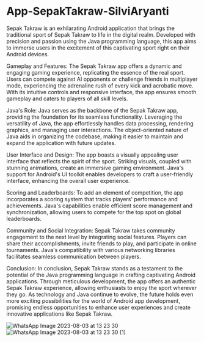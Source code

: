 # App-SepakTakraw-SilviAryanti
Sepak Takraw is an exhilarating Android application that brings the traditional sport of Sepak Takraw to life in the digital realm. Developed with precision and passion using the Java programming language, this app aims to immerse users in the excitement of this captivating sport right on their Android devices.

Gameplay and Features:
The Sepak Takraw app offers a dynamic and engaging gaming experience, replicating the essence of the real sport. Users can compete against AI opponents or challenge friends in multiplayer mode, experiencing the adrenaline rush of every kick and acrobatic move. With its intuitive controls and responsive interface, the app ensures smooth gameplay and caters to players of all skill levels.

Java's Role:
Java serves as the backbone of the Sepak Takraw app, providing the foundation for its seamless functionality. Leveraging the versatility of Java, the app effortlessly handles data processing, rendering graphics, and managing user interactions. The object-oriented nature of Java aids in organizing the codebase, making it easier to maintain and expand the application with future updates.

User Interface and Design:
The app boasts a visually appealing user interface that reflects the spirit of the sport. Striking visuals, coupled with stunning animations, create an immersive gaming environment. Java's support for Android's UI toolkit enables developers to craft a user-friendly interface, enhancing the overall user experience.

Scoring and Leaderboards:
To add an element of competition, the app incorporates a scoring system that tracks players' performance and achievements. Java's capabilities enable efficient score management and synchronization, allowing users to compete for the top spot on global leaderboards.

Community and Social Integration:
Sepak Takraw takes community engagement to the next level by integrating social features. Players can share their accomplishments, invite friends to play, and participate in online tournaments. Java's compatibility with various networking libraries facilitates seamless communication between players.

Conclusion:
In conclusion, Sepak Takraw stands as a testament to the potential of the Java programming language in crafting captivating Android applications. Through meticulous development, the app offers an authentic Sepak Takraw experience, allowing enthusiasts to enjoy the sport wherever they go. As technology and Java continue to evolve, the future holds even more exciting possibilities for the world of Android app development, promising endless opportunities to enhance user experiences and create innovative applications like Sepak Takraw.

![WhatsApp Image 2023-08-03 at 13 23 30](https://github.com/redhoxd/App-SepakTakraw-SilviAryanti/assets/38489058/e0ba31dd-9bfb-47e0-8346-eb68a2dc6143)
![WhatsApp Image 2023-08-03 at 13 23 30 (1)](https://github.com/redhoxd/App-SepakTakraw-SilviAryanti/assets/38489058/c5ae3cb6-97d7-4650-bfdf-1d9e53fcdecc)

